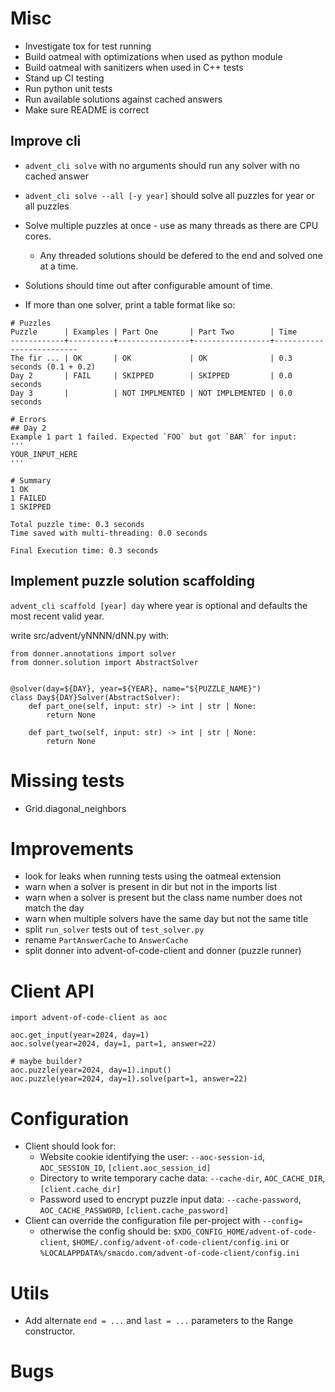# Misc
- Investigate tox for test running
- Build oatmeal with optimizations when used as python module
- Build oatmeal with sanitizers when used in C++ tests
- Stand up CI testing
 - Run python unit tests
 - Run available solutions against cached answers
- Make sure README is correct

## Improve cli
- `advent_cli solve` with no arguments should run any solver with no cached answer
- `advent_cli solve --all [-y year]` should solve all puzzles for year or all puzzles
- Solve multiple puzzles at once - use as many threads as there are CPU cores.
  - Any threaded solutions should be defered to the end and solved one at a time.
- Solutions should time out after configurable amount of time.

- If more than one solver, print a table format like so:

```
# Puzzles
Puzzle      | Examples | Part One       | Part Two        | Time
------------+----------+----------------+-----------------+--------------------------
The fir ... | OK       | OK             | OK              | 0.3 seconds (0.1 + 0.2)
Day 2       | FAIL     | SKIPPED        | SKIPPED         | 0.0 seconds
Day 3       |          | NOT IMPLMENTED | NOT IMPLEMENTED | 0.0 seconds

# Errors
## Day 2
Example 1 part 1 failed. Expected `FOO` but got `BAR` for input:
'''
YOUR_INPUT_HERE
'''

# Summary
1 OK
1 FAILED
1 SKIPPED

Total puzzle time: 0.3 seconds
Time saved with multi-threading: 0.0 seconds

Final Execution time: 0.3 seconds
```

## Implement puzzle solution scaffolding
`advent_cli scaffold [year] day`
where year is optional and defaults the most recent valid year.

write src/advent/yNNNN/dNN.py with:

```
from donner.annotations import solver
from donner.solution import AbstractSolver


@solver(day=${DAY}, year=${YEAR}, name="${PUZZLE_NAME}")
class Day${DAY}Solver(AbstractSolver):
    def part_one(self, input: str) -> int | str | None:
        return None

    def part_two(self, input: str) -> int | str | None:
        return None
```

# Missing tests
- Grid.diagonal_neighbors

# Improvements
- look for leaks when running tests using the oatmeal extension
- warn when a solver is present in dir but not in the imports list
- warn when a solver is present but the class name number does not match the day
- warn when multiple solvers have the same day but not the same title
- split `run_solver` tests out of `test_solver.py`
- rename `PartAnswerCache` to `AnswerCache`
- split donner into advent-of-code-client and donner (puzzle runner)

# Client API
```
import advent-of-code-client as aoc

aoc.get_input(year=2024, day=1)
aoc.solve(year=2024, day=1, part=1, answer=22)

# maybe builder?
aoc.puzzle(year=2024, day=1).input()
aoc.puzzle(year=2024, day=1).solve(part=1, answer=22)
```

# Configuration
- Client should look for:
  - Website cookie identifying the user: `--aoc-session-id`, `AOC_SESSION_ID`, `[client.aoc_session_id]`
  - Directory to write temporary cache data: `--cache-dir`, `AOC_CACHE_DIR`, `[client.cache_dir]`
  - Password used to encrypt puzzle input data: `--cache-password`, `AOC_CACHE_PASSWORD`, `[client.cache_password]`
- Client can override the configuration file per-project with `--config=`
  - otherwise the config should be: `$XDG_CONFIG_HOME/advent-of-code-client`, `$HOME/.config/advent-of-code-client/config.ini` or `%LOCALAPPDATA%/smacdo.com/advent-of-code-client/config.ini`


# Utils
- Add alternate `end = ...` and `last = ...` parameters to the Range constructor.

# Bugs